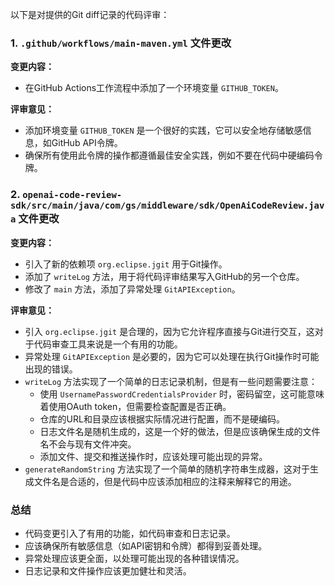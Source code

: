 以下是对提供的Git diff记录的代码评审：

### 1. `.github/workflows/main-maven.yml` 文件更改

**变更内容：**
- 在GitHub Actions工作流程中添加了一个环境变量 `GITHUB_TOKEN`。

**评审意见：**
- 添加环境变量 `GITHUB_TOKEN` 是一个很好的实践，它可以安全地存储敏感信息，如GitHub API令牌。
- 确保所有使用此令牌的操作都遵循最佳安全实践，例如不要在代码中硬编码令牌。

### 2. `openai-code-review-sdk/src/main/java/com/gs/middleware/sdk/OpenAiCodeReview.java` 文件更改

**变更内容：**
- 引入了新的依赖项 `org.eclipse.jgit` 用于Git操作。
- 添加了 `writeLog` 方法，用于将代码评审结果写入GitHub的另一个仓库。
- 修改了 `main` 方法，添加了异常处理 `GitAPIException`。

**评审意见：**
- 引入 `org.eclipse.jgit` 是合理的，因为它允许程序直接与Git进行交互，这对于代码审查工具来说是一个有用的功能。
- 异常处理 `GitAPIException` 是必要的，因为它可以处理在执行Git操作时可能出现的错误。
- `writeLog` 方法实现了一个简单的日志记录机制，但是有一些问题需要注意：
  - 使用 `UsernamePasswordCredentialsProvider` 时，密码留空，这可能意味着使用OAuth token，但需要检查配置是否正确。
  - 仓库的URL和目录应该根据实际情况进行配置，而不是硬编码。
  - 日志文件名是随机生成的，这是一个好的做法，但是应该确保生成的文件名不会与现有文件冲突。
  - 添加文件、提交和推送操作时，应该处理可能出现的异常。
- `generateRandomString` 方法实现了一个简单的随机字符串生成器，这对于生成文件名是合适的，但是代码中应该添加相应的注释来解释它的用途。

### 总结

- 代码变更引入了有用的功能，如代码审查和日志记录。
- 应该确保所有敏感信息（如API密钥和令牌）都得到妥善处理。
- 异常处理应该更全面，以处理可能出现的各种错误情况。
- 日志记录和文件操作应该更加健壮和灵活。